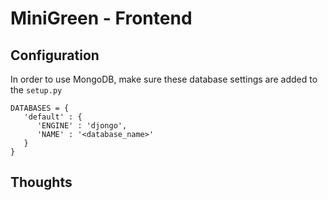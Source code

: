 # MiniGreen - Frontend

## Configuration

In order to use MongoDB, make sure these database settings are added to the `setup.py`

```
DATABASES = {
   'default' : {
      'ENGINE' : 'djongo',
      'NAME' : '<database_name>'
   }
}
```

## Thoughts
